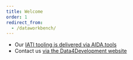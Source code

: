 ```yaml
---
title: Welcome
order: 1
redirect_from:
  - /dataworkbench/
---
```


* Our [IATI tooling is delivered via AIDA.tools](https://aida.tools/)
* Contact us [via the Data4Development website](https://data4development.org/)
